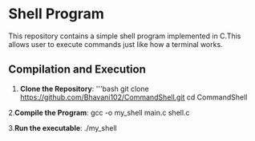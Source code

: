 # Shell Program
This repository contains a simple shell program implemented in C.This allows user to execute commands just like how a terminal works.
## Compilation and Execution
1. **Clone the Repository**:
 '''bash
 git clone https://github.com/Bhavani102/CommandShell.git
 cd CommandShell

2.**Compile the Program**:
  gcc -o my_shell main.c shell.c
  
3.**Run the executable**:
  ./my_shell
